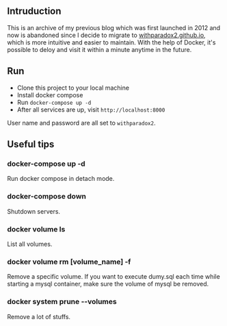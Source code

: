 ## Intruduction
This is an archive of my previous blog which was first launched in 2012 and now is abandoned since I decide to migrate to [withparadox2.github.io](http://withparadox2.github.io), which is more intuitive and easier to maintain. With the help of Docker, it's possible to deloy and visit it within a minute anytime in the future.

## Run
- Clone this project to your local machine
- Install docker compose
- Run `docker-compose up -d`
- After all services are up, visit `http://localhost:8000`

User name and password are all set to `withparadox2`.

## Useful tips
### docker-compose up -d
Run docker compose in detach mode.

### docker-compose down
Shutdown servers.

### docker volume ls
List all volumes.

### docker volume rm [volume_name] -f
Remove a specific volume. If you want to execute dumy.sql each time while starting a mysql container, make sure the volume of mysql be removed.

### docker system prune --volumes
Remove a lot of stuffs.
